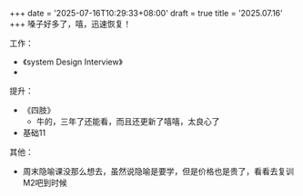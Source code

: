 +++
date = '2025-07-16T10:29:33+08:00'
draft = true
title = '2025.07.16'
+++
嗓子好多了，嘻，迅速恢复！
<!--more-->

工作：
- 《system Design Interview》
- 

提升：
- 《四肢》
  - 牛的，三年了还能看，而且还更新了嘻嘻，太良心了
- 基础11

其他：
- 周末隐喻课没那么想去，虽然说隐喻是要学，但是价格也是贵了，看看去复训M2吧到时候

